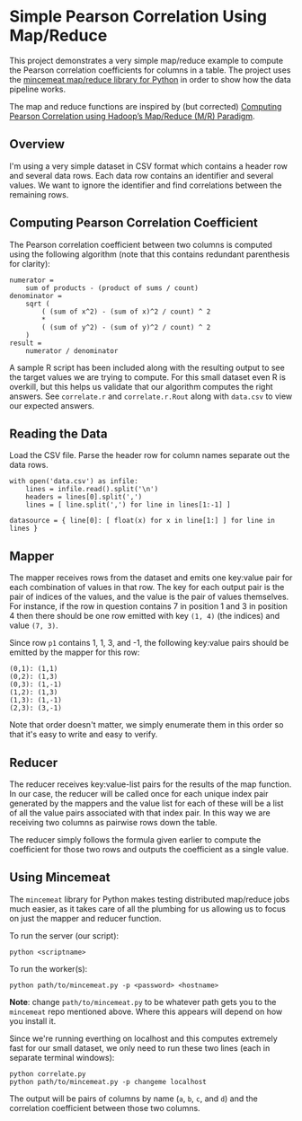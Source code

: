 # Simple Pearson Correlation Using Map/Reduce

This project demonstrates a very simple map/reduce example to compute the Pearson correlation coefficients for columns in a table. The project uses the [mincemeat map/reduce library for Python](https://github.com/michaelfairley/mincemeatpy) in order to show how the data pipeline works.

The map and reduce functions are inspired by (but corrected) [Computing Pearson Correlation using Hadoop’s Map/Reduce (M/R) Paradigm](https://vangjee.wordpress.com/2012/02/29/computing-pearson-correlation-using-hadoops-mapreduce-mr-paradigm/).

## Overview

I'm using a very simple dataset in CSV format which contains a header row and several data rows. Each data row contains an identifier and several values. We want to ignore the identifier and find correlations between the remaining rows.


## Computing Pearson Correlation Coefficient

The Pearson correlation coefficient between two columns is computed using the following algorithm (note that this contains redundant parenthesis for clarity):

    numerator =
        sum of products - (product of sums / count)
    denominator =
        sqrt (
            ( (sum of x^2) - (sum of x)^2 / count) ^ 2
            *
            ( (sum of y^2) - (sum of y)^2 / count) ^ 2
        )
    result =
        numerator / denominator

A sample R script has been included along with the resulting output to see the target values we are trying to compute. For this small dataset even R is overkill, but this helps us validate that our algorithm computes the right answers. See `correlate.r` and `correlate.r.Rout` along with `data.csv` to view our expected answers.


## Reading the Data

Load the CSV file. Parse the header row for column names separate out the data rows.

    with open('data.csv') as infile:
        lines = infile.read().split('\n')
        headers = lines[0].split(',')
        lines = [ line.split(',') for line in lines[1:-1] ]
    
    datasource = { line[0]: [ float(x) for x in line[1:] ] for line in lines }


## Mapper

The mapper receives rows from the dataset and emits one key:value pair for each combination of values in that row. The key for each output pair is the pair of indices of the values, and the value is the pair of values themselves. For instance, if the row in question contains 7 in position 1 and 3 in position 4 then there should be one row emitted with key `(1, 4)` (the indices) and value
`(7, 3)`.

Since row `p1` contains 1, 1, 3, and -1, the following key:value pairs should be emitted by the mapper for this row:

    (0,1): (1,1)
    (0,2): (1,3)
    (0,3): (1,-1)
    (1,2): (1,3)
    (1,3): (1,-1)
    (2,3): (3,-1)

Note that order doesn't matter, we simply enumerate them in this order so that it's easy to write and easy to verify.

## Reducer

The reducer receives key:value-list pairs for the results of the map function. In our case, the reducer will be called once for each unique index pair generated by the mappers and the value list for each of these will be a list of all the value pairs associated with that index pair. In this way we are receiving two columns as pairwise rows down the table.

The reducer simply follows the formula given earlier to compute the coefficient for those two rows and outputs the coefficient as a single value.


## Using Mincemeat

The `mincemeat` library for Python makes testing distributed map/reduce jobs much easier, as it takes care of all the plumbing for us allowing us to focus on just the mapper and reducer function.

To run the server (our script):

    python <scriptname>

To run the worker(s):

    python path/to/mincemeat.py -p <password> <hostname>

**Note**: change `path/to/mincemeat.py` to be whatever path gets you to the `mincemeat` repo mentioned above. Where this appears will depend on how you install it.

Since we're running everthing on localhost and this computes extremely fast for our small dataset, we only need to run these two lines (each in separate terminal windows):

    python correlate.py
    python path/to/mincemeat.py -p changeme localhost

The output will be pairs of columns by name (`a`, `b`, `c`, and `d`) and the correlation coefficient between those two columns.
